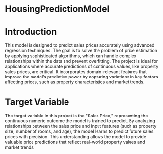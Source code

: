 # HousingPredictionModel

# Introduction
This model is designed to predict sales prices accurately using advanced regression techniques. The goal is to solve the problem of price estimation by applying sophisticated algorithms, which can handle complex relationships within the data and prevent overfitting. The project is ideal for applications where accurate predictions of continuous values, like property sales prices, are critical. It incorporates domain-relevant features that improve the model’s predictive power by capturing variations in key factors affecting prices, such as property characteristics and market trends.

# Target Variable
The target variable in this project is the "Sales Price," representing the continuous numeric outcome the model is trained to predict. By analyzing relationships between the sales price and input features (such as property size, number of rooms, and age), the model learns to predict future sales prices with precision. This understanding allows the model to provide valuable price predictions that reflect real-world property values and market trends.

